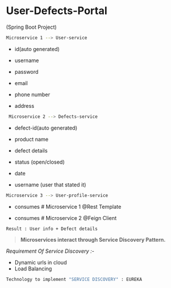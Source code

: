 # User-Defects-Portal
(Spring Boot Project)

```bash 
Microservice 1 --> User-service 
```

  * id(auto generated)

  * username

  * password

  * email

  * phone number

  * address
  
```bash
 Microservice 2 --> Defects-service 
```

  * defect-id(auto generated)

  * product name 

  * defect details

  * status (open/closed)

  * date 

  * username (user that stated it)
  
```bash 
Microservice 3 --> User-profile-service
```

  * consumes # Microservice 1 @Rest Template

  * consumes # Microservice 2 @Feign Client
  
 ```bash  
Result : User info + Defect details 
```

 > **Microservices interact through Service Discovery Pattern.**
 
 *Requirement Of Service Discovery :-*
  * Dynamic urls in cloud
  * Load Balancing
 ```bash 
 Technology to implement "SERVICE DISCOVERY" : EUREKA 
 ```
